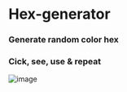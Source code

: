 # Hex-generator
### Generate random color hex 
### Cick, see, use & repeat


![image](https://user-images.githubusercontent.com/75212002/170857440-ca918b98-48c5-466f-8fd5-e616cdf61460.png)


